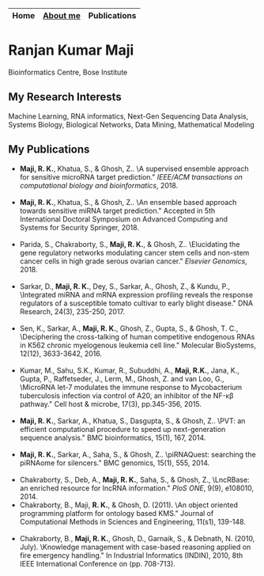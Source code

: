 
| Home  | [About me](../aboutme.md) | Publications | 
| ------------- | ------------- | ------------- |


<h1>Ranjan Kumar Maji</h1>
Bioinformatics Centre, Bose Institute<br/>

<h2>My Research Interests</h2>
Machine Learning, RNA informatics, Next-Gen Sequencing Data Analysis, Systems
Biology, Biological Networks, Data Mining, Mathematical Modeling<br/>

<h2> My Publications </h2>

* **Maji, R. K.**, Khatua, S., & Ghosh, Z.. \A supervised ensemble approach for
sensitive microRNA target prediction." *IEEE/ACM transactions
on computational biology and bioinformatics*, 2018.<br/><br/>
* **Maji, R. K.**, Khatua, S., & Ghosh, Z.. \An ensemble based approach towards
sensitive miRNA target prediction." Accepted in 5th International Doctoral
Symposium on Advanced Computing and Systems for Security Springer, 2018.<br/><br/>
* Parida, S., Chakraborty, S., **Maji, R. K.**, & Ghosh, Z.. \Elucidating the gene
regulatory networks modulating cancer stem cells and non-stem cancer cells in
high grade serous ovarian cancer." *Elsevier Genomics*, 2018.<br/><br/>
* Sarkar, D., **Maji, R. K.**, Dey, S., Sarkar, A., Ghosh, Z., & Kundu, P.,
\Integrated miRNA and mRNA expression profiling reveals the response
regulators of a susceptible tomato cultivar to early blight disease." DNA
Research, 24(3), 235-250, 2017.<br/><br/>
* Sen, K., Sarkar, A., **Maji, R. K.**, Ghosh, Z., Gupta, S., & Ghosh, T. C.,
\Deciphering the cross-talking of human competitive endogenous RNAs in K562
chronic myelogenous leukemia cell line." Molecular BioSystems, 12(12),
3633-3642, 2016.<br/><br/>
* Kumar, M., Sahu, S.K., Kumar, R., Subuddhi, A., **Maji, R.K.**, Jana, K.,
Gupta, P., Raffetseder, J., Lerm, M., Ghosh, Z. and van Loo, G., \MicroRNA
let-7 modulates the immune response to Mycobacterium tuberculosis infection
via control of A20, an inhibitor of the NF-κβ pathway." Cell host & microbe,
17(3), pp.345-356, 2015.<br/><br/>
* **Maji, R. K.**, Sarkar, A., Khatua, S., Dasgupta, S., & Ghosh, Z.. \PVT: an
efficient computational procedure to speed up next-generation sequence
analysis." BMC bioinformatics, 15(1), 167, 2014.<br/><br/>
* **Maji, R. K.**, Sarkar, A., Saha, S., & Ghosh, Z.. \piRNAQuest: searching the
piRNAome for silencers." BMC genomics, 15(1), 555, 2014.<br/><br/>
* Chakraborty, S., Deb, A., **Maji, R. K.**, Saha, S., & Ghosh, Z., \LncRBase: an
enriched resource for lncRNA information." *PloS ONE*, 9(9), e108010, 2014.
* Chakraborty, B., Maji, **R. K.**, & Ghosh, D. (2011). \An object oriented
programming platform for ontology based KMS." Journal of Computational
Methods in Sciences and Engineering, 11(s1), 139-148.<br/><br/>
* Chakraborty, B., **Maji, R. K.**, Ghosh, D., Garnaik, S., & Debnath, N. (2010,
July). \Knowledge management with case-based reasoning applied on fire
emergency handling." In Industrial Informatics (INDIN), 2010, 8th IEEE
International Conference on (pp. 708-713).<br/><br/>

